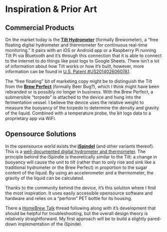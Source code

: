 # Inspiration & Prior Art

## Commercial Products

On the market today is the [**Tilt Hydrometer**](https://tilthydrometer.com/) \(formally Brewometer\), a “free floating digital hydrometer and thermometer for continuous real-time monitoring.” It pairs with an iOS or Android app or a Raspberry Pi running Tilt Pi via Bluetooth and it’s through this connection that it is able to connect to the internet to do things like post logs to Google Sheets. There isn’t a lot of information about how Tilt works or how it’s built, however, more information can be found in [U.S. Patent \#US20140260607A1](https://patents.google.com/patent/US20140260607A1/en).

The “free floating” bit of marketing copy might be to distinguish the Tilt from the [**Brew Perfect**](https://www.brewperfect.com/) \(formally Beer Bug?\), which I think might have been rebranded or is possibly no longer in business. With the Brew Perfect, a submersible “torpedo” is attached to the device and hung into the fermentation vessel. I believe the device uses the relative weight to measure the buoyancy of the torpedo to determine the density and gravity of the liquid. Combined with a temperature probe, the kit logs data to a proprietary app via WiFi.

## Opensource Solutions

In the opensource world exists the [**iSpindel**](https://github.com/universam1/iSpindel) \(and other variants thereof\). This is a [well-documented digital hydrometer and thermometer](https://github.com/universam1/iSpindel/blob/master/docs/README_en.md). The principle behind the iSpindle is theoretically similar to the Tilt: a change in buoyancy will cause the unit to _tilt_ \(rather than to only rise and sink like a traditional hydrometer or the Brew Perfect\) in proportion to the sugar content of the liquid. By using an accelerometer and a thermometer, the gravity of the liquid can be calculated.

Thanks to the community behind the device, it’s this solution where I find the most inspiration. It uses easily accessible opensource software and hardware and relies on a “perform” PET bottle for its housing.

There a [HomeBrew Talk](https://www.homebrewtalk.com/threads/ispindle-diy-electronic-hydrometer.598187/) thread following along with it’s development that should be helpful for troubleshooting, but the overall design theory is relatively straightforward. My first approach will be to build a slightly pared-down implementation of the iSpindel.

